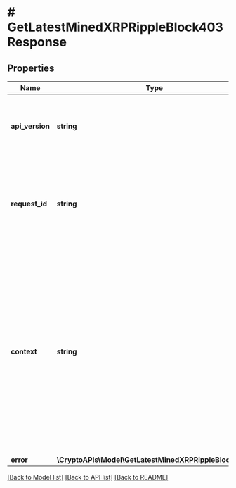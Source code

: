 # # GetLatestMinedXRPRippleBlock403Response

## Properties

Name | Type | Description | Notes
------------ | ------------- | ------------- | -------------
**api_version** | **string** | Specifies the version of the API that incorporates this endpoint. |
**request_id** | **string** | Defines the ID of the request. The &#x60;requestId&#x60; is generated by Crypto APIs and it&#39;s unique for every request. |
**context** | **string** | In batch situations the user can use the context to correlate responses with requests. This property is present regardless of whether the response was successful or returned as an error. &#x60;context&#x60; is specified by the user. | [optional]
**error** | [**\CryptoAPIs\Model\GetLatestMinedXRPRippleBlockE403**](GetLatestMinedXRPRippleBlockE403.md) |  |

[[Back to Model list]](../../README.md#models) [[Back to API list]](../../README.md#endpoints) [[Back to README]](../../README.md)
